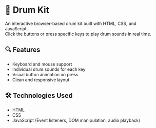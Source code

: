 # 🥁 Drum Kit

An interactive browser-based drum kit built with HTML, CSS, and JavaScript.  
Click the buttons or press specific keys to play drum sounds in real time.

## 🔍 Features

- Keyboard and mouse support
- Individual drum sounds for each key
- Visual button animation on press
- Clean and responsive layout

## 🛠️ Technologies Used

- HTML
- CSS
- JavaScript (Event listeners, DOM manipulation, audio playback)
